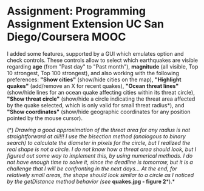 Assignment: Programming Assignment Extension UC San Diego/Coursera MOOC
=======================================================================
I added some features, supported by a GUI which emulates option and check controls. These controls allow to select which earthquakes are visible regarding **age** (from "Past day" to "Past month"), **magnitude** (all visible, Top 10 strongest, Top 100 strongest), and also working with the following preferences: **"Show cities"** (show/hide cities on the map), **"Highlight quakes"** (add/remove an X for recent quakes), **"Ocean threat lines"** (show/hide lines for an ocean quake affecting cities within its threat circle), **"Show threat circle"** (show/hide a circle indicating the threat area affected by the quake selected, which is only valid for small threat radius\*), and **"Show coordinates"** (show/hide geographic coordinates for any position pointed by the mouse cursor).

(\*) *Drawing a good approximation of the threat area for any radius is not straightforward at all!!! I use the bisection method (analogous to binary search) to calculate the diameter in pixels for the circle, but I realized the real shape is not a circle. I do not know how a threat area should look, but I figured out some way to implement this, by using numerical methods. I do not have enough time to solve it, since the deadline is tomorrow, but it is a challenge that I will be confronting in the next days... At the end, for relatively small areas, the shape should look similar to a circle as I noticed by the getDistance method behavior (see* **quakes.jpg - figure 2***).*